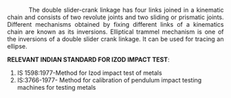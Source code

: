 <div  style="text-align: justify; text-indent: 50px">

The double slider-crank linkage has four links joined in a kinematic chain and consists of two revolute joints and two sliding or prismatic joints. Different mechanisms obtained by fixing different links of a kinematics chain are known as its inversions. Elliptical trammel mechanism is one of the inversions of a double slider crank linkage. It can be used for tracing an ellipse.

</div>

**RELEVANT INDIAN STANDARD FOR IZOD IMPACT TEST**:

1. IS 1598:1977-Method for Izod impact test of metals
2. IS:3766-1977- Method for calibration of pendulum impact testing machines for testing metals
